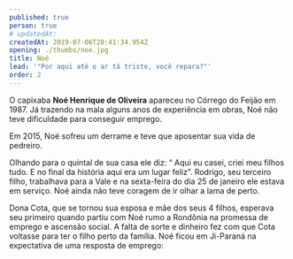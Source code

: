 ```yaml
---
published: true
person: true
# updatedAt:
createdAt: 2019-07-06T20:41:34.954Z
opening: ./thumbs/noe.jpg
title: Noé
lead: '"Por aqui até o ar tá triste, você repara?"'
order: 2
---
```

O capixaba **Noé Henrique de Oliveira** apareceu no Córrego do Feijão em 1987. Já trazendo na mala alguns anos de experiência em obras, Noé não teve dificuldade para conseguir emprego.

Em 2015, Noé sofreu um derrame e teve que aposentar sua vida de pedreiro.

Olhando para o quintal de sua casa ele diz: “ Aqui eu casei, criei meu filhos tudo. E no final da história aqui era um lugar feliz”. Rodrigo, seu terceiro filho, trabalhava para a Vale e na sexta-feira do dia 25 de janeiro ele estava em serviço. Noé ainda não teve coragem de ir olhar a lama de perto.

<div class="video" title="Título descritivo do vídeo para acessibilidade" data-video="-O9oai2e568"></div>

Dona Cota, que se tornou sua esposa e mãe dos seus 4 filhos, esperava seu primeiro quando partiu com Noé rumo a Rondônia na promessa de emprego e ascensão social. A falta de sorte e dinheiro fez com que Cota voltasse para ter o filho perto da família. Noé ficou em Ji-Paraná na expectativa de uma resposta de emprego:

<div class="video" data-size="small" title="Título descritivo do vídeo para acessibilidade" data-video="-4dePt92OEI"></div>

